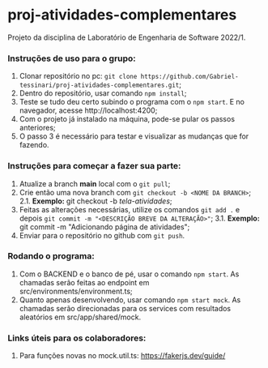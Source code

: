 # proj-atividades-complementares

Projeto da disciplina de Laboratório de Engenharia de Software 2022/1.

### Instruções de uso para o grupo:
1. Clonar repositório no pc: `git clone https://github.com/Gabriel-tessinari/proj-atividades-complementares.git`;
2. Dentro do repositório, usar comando `npm install`;
3. Teste se tudo deu certo subindo o programa com o `npm start`. E no navegador, acesse http://localhost:4200;
4. Com o projeto já instalado na máquina, pode-se pular os passos anteriores;
5. O passo 3 é necessário para testar e visualizar as mudanças que for fazendo.

### Instruções para começar a fazer sua parte:
1. Atualize a branch **main** local com o `git pull`;
2. Crie então uma nova branch com `git checkout -b <NOME DA BRANCH>`;
	2.1. **Exemplo:** git checkout -b *tela-atividades*;
3. Feitas as alterações necessárias, utilize os comandos `git add .` e depois `git commit -m "<DESCRIÇÃO BREVE DA ALTERAÇÃO>"`;
	3.1. **Exemplo:** git commit -m "Adicionando página de atividades";
4. Enviar para o repositório no github com `git push`.

### Rodando o programa:
1. Com o BACKEND e o banco de pé, usar o comando `npm start`. As chamadas serão feitas ao endpoint em src/environments/environment.ts;
2. Quanto apenas desenvolvendo, usar comando `npm start mock`. As chamadas serão direcionadas para os services com resultados aleatórios em src/app/shared/mock.

### Links úteis para os colaboradores:
1. Para funções novas no mock.util.ts: https://fakerjs.dev/guide/